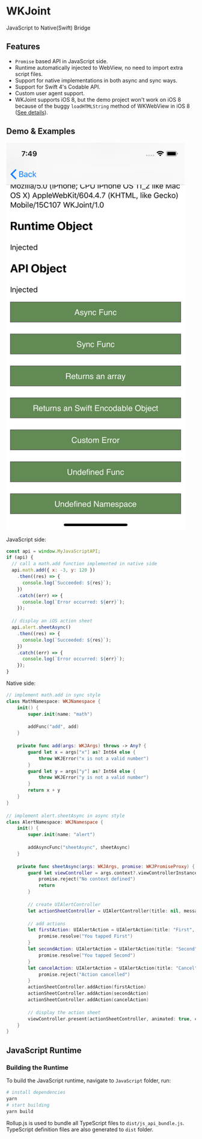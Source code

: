 # WKJoint

JavaScript to Native(Swift) Bridge

## Features

* `Promise` based API in JavaScript side.
* Runtime automatically injected to WebView, no need to import extra script files.
* Support for native implementations in both async and sync ways.
* Support for Swift 4's Codable API.
* Custom user agent support.
* WKJoint supports iOS 8, but the demo project won't work on iOS 8 because of the buggy `loadHTMLString` method of WKWebView in iOS 8 ([See details](https://stackoverflow.com/questions/24882834/wkwebview-not-loading-local-files-under-ios-8)).

## Demo & Examples

<img src="demo.png" width="475" height="1029">

JavaScript side:

```javascript
const api = window.MyJavaScriptAPI;
if (api) {
  // call a math.add function implemented in native side
  api.math.add({ x: -3, y: 120 })
    .then((res) => {
      console.log(`Succeeded: ${res}`);
    })
    .catch((err) => {
      console.log(`Error occurred: ${err}`);
    });

  // display an iOS action sheet
  api.alert.sheetAsync()
    .then((res) => {
      console.log(`Succeeded: ${res}`);
    })
    .catch((err) => {
      console.log(`Error occurred: ${err}`);
    });
}
```

Native side:

```swift
// implement math.add in sync style
class MathNamespace: WKJNamespace {
    init() {
        super.init(name: "math")
        
        addFunc("add", add)
    }
    
    private func add(args: WKJArgs) throws -> Any? {
        guard let x = args["x"] as? Int64 else {
            throw WKJError("x is not a valid number")
        }
        guard let y = args["y"] as? Int64 else {
            throw WKJError("y is not a valid number")
        }
        return x + y
    }
}

// implement alert.sheetAsync in async style
class AlertNamespace: WKJNamespace {
    init() {
        super.init(name: "alert")
        
        addAsyncFunc("sheetAsync", sheetAsync)
    }

    private func sheetAsync(args: WKJArgs, promise: WKJPromiseProxy) {
        guard let viewController = args.context?.viewControllerInstance else {
            promise.reject("No context defined")
            return
        }
        
        // create UIAlertController
        let actionSheetController = UIAlertController(title: nil, message: nil, preferredStyle: .actionSheet)

        // add actions
        let firstAction: UIAlertAction = UIAlertAction(title: "First", style: .default) { action -> Void in
            promise.resolve("You tapped First")
        }
        let secondAction: UIAlertAction = UIAlertAction(title: "Second", style: .default) { action -> Void in
            promise.resolve("You tapped Second")
        }
        let cancelAction: UIAlertAction = UIAlertAction(title: "Cancel", style: .cancel) { action -> Void in
            promise.reject("Action cancelled")
        }
        actionSheetController.addAction(firstAction)
        actionSheetController.addAction(secondAction)
        actionSheetController.addAction(cancelAction)
        
        // display the action sheet
        viewController.present(actionSheetController, animated: true, completion: nil)
    }
}
```

## JavaScript Runtime

### Building the Runtime

To build the JavaScript runtime, navigate to `JavaScript` folder, run:

```sh
# install dependencies
yarn
# start building
yarn build
```

Rollup.js is used to bundle all TypeScript files to `dist/js_api_bundle.js`. TypeScript definition files are also generated to `dist` folder.
